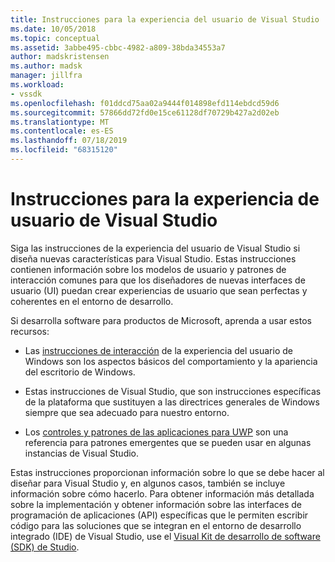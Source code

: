 ```yaml
---
title: Instrucciones para la experiencia del usuario de Visual Studio | Microsoft Docs
ms.date: 10/05/2018
ms.topic: conceptual
ms.assetid: 3abbe495-cbbc-4982-a809-38bda34553a7
author: madskristensen
ms.author: madsk
manager: jillfra
ms.workload:
- vssdk
ms.openlocfilehash: f01ddcd75aa02a9444f014898efd114ebdcd59d6
ms.sourcegitcommit: 57866dd72fd0e15ce61128df70729b427a2d02eb
ms.translationtype: MT
ms.contentlocale: es-ES
ms.lasthandoff: 07/18/2019
ms.locfileid: "68315120"
---
```

# <a name="visual-studio-user-experience-guidelines"></a>Instrucciones para la experiencia de usuario de Visual Studio
Siga las instrucciones de la experiencia del usuario de Visual Studio si diseña nuevas características para Visual Studio. Estas instrucciones contienen información sobre los modelos de usuario y patrones de interacción comunes para que los diseñadores de nuevas interfaces de usuario (UI) puedan crear experiencias de usuario que sean perfectas y coherentes en el entorno de desarrollo.

Si desarrolla software para productos de Microsoft, aprenda a usar estos recursos:

- Las [instrucciones de interacción](https://docs.microsoft.com/windows/win32/uxguide/guidelines) de la experiencia del usuario de Windows son los aspectos básicos del comportamiento y la apariencia del escritorio de Windows.

- Estas instrucciones de Visual Studio, que son instrucciones específicas de la plataforma que sustituyen a las directrices generales de Windows siempre que sea adecuado para nuestro entorno.

- Los [controles y patrones de las aplicaciones para UWP](/windows/uwp/design/controls-and-patterns) son una referencia para patrones emergentes que se pueden usar en algunas instancias de Visual Studio.

Estas instrucciones proporcionan información sobre lo que se debe hacer al diseñar para Visual Studio y, en algunos casos, también se incluye información sobre cómo hacerlo. Para obtener información más detallada sobre la implementación y obtener información sobre las interfaces de programación de aplicaciones (API) específicas que le permiten escribir código para las soluciones que se integran en el entorno de desarrollo integrado (IDE) de Visual Studio, use el [Visual Kit de desarrollo de software (SDK) de Studio](../visual-studio-sdk.md).